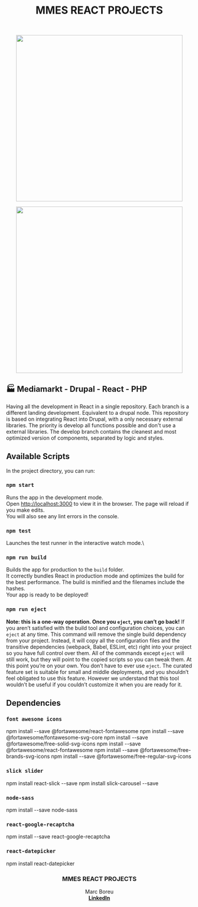 <p align="center"><h1 align="center">MMES REACT PROJECTS</h1></p>
<br />

<p align="center"><img src="https://csscdn.redblue.de/msp/patternlibrary/deployable/static/resources/images/red/mm-logo--small.svg" width="450"></p>
<p align="center"><img src="https://thevineet.com/wp-content/uploads/2017/10/drupal-adopt-react-js-framework-administrative-uis.png" width="450"></p>

## 🏭 Mediamarkt - Drupal - React - PHP

Having all the development in React in a single repository. Each branch is a different landing development. Equivalent to a drupal node. This repository is based on integrating React into Drupal, with a only necessary external libraries. The priority is develop all functions possible and don't use a external libraries. The develop branch contains the cleanest and most optimized version of components, separated by logic and styles.

## Available Scripts

In the project directory, you can run:

### `npm start`

Runs the app in the development mode.\
Open [http://localhost:3000](http://localhost:3000) to view it in the browser.
The page will reload if you make edits.\
You will also see any lint errors in the console.

### `npm test`

Launches the test runner in the interactive watch mode.\

### `npm run build`

Builds the app for production to the `build` folder.\
It correctly bundles React in production mode and optimizes the build for the best performance.
The build is minified and the filenames include the hashes.\
Your app is ready to be deployed!


### `npm run eject`

**Note: this is a one-way operation. Once you `eject`, you can’t go back!**
If you aren’t satisfied with the build tool and configuration choices, you can `eject` at any time. This command will remove the single build dependency from your project.
Instead, it will copy all the configuration files and the transitive dependencies (webpack, Babel, ESLint, etc) right into your project so you have full control over them. All of the commands except `eject` will still work, but they will point to the copied scripts so you can tweak them. At this point you’re on your own.
You don’t have to ever use `eject`. The curated feature set is suitable for small and middle deployments, and you shouldn’t feel obligated to use this feature. However we understand that this tool wouldn’t be useful if you couldn’t customize it when you are ready for it.


## Dependencies


### `font awesone icons`
npm install --save @fortawesome/react-fontawesome
npm install --save @fortawesome/fontawesome-svg-core
npm install --save @fortawesome/free-solid-svg-icons
npm install --save @fortawesome/react-fontawesome
npm install --save @fortawesome/free-brands-svg-icons
npm install --save @fortawesome/free-regular-svg-icons


### `slick slider`
npm install react-slick --save
npm install slick-carousel --save


### `node-sass`
npm install --save node-sass


### `react-google-recaptcha`
npm install --save react-google-recaptcha


### `react-datepicker`
npm install react-datepicker




<p align="center">
  <h3 align="center">MMES REACT PROJECTS</h3>
  <p align="center">
    Marc Boreu
    <br />
    <a href="https://www.linkedin.com/in/marcboreu/"><strong>LinkedIn</strong></a>
    <br />
    <br />
  </p>
</p>